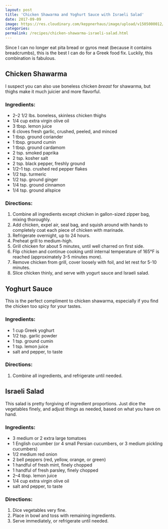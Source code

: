 ```yaml
---
layout: post
title: 'Chicken Shawarma and Yoghurt Sauce with Israeli Salad'
date: 2017-09-09
image: https://res.cloudinary.com/keppnerhaus/image/upload/v1505000012/keppner-recipes/blog/chicken-shawarma-israeli-salad.jpg
categories:
permalink: /recipes/chicken-shawarma-israeli-salad.html
---
```


Since I can no longer eat pita bread or gyros meat (because it contains breadcrumbs), this is the best I can do for a Greek food fix. Luckily, this combination is fabulous.

## Chicken Shawarma

I suspect you can also use boneless chicken _breast_ for shawarma, but thighs make it much juicier and more flavorful.

### Ingredients:

- 2–2 1/2 lbs. boneless, skinless chicken thighs
- 1/4 cup extra virgin olive oil
- 3 tbsp. lemon juice
- 6 cloves fresh garlic, crushed, peeled, and minced
- 1 tbsp. ground coriander
- 1 tbsp. ground cumin
- 1 tbsp. ground cardamom
- 2 tsp. smoked paprika
- 2 tsp. kosher salt
- 2 tsp. black pepper, freshly ground
- 1/2–1 tsp. crushed red pepper flakes
- 1/2 tsp. turmeric
- 1/2 tsp. ground ginger
- 1/4 tsp. ground cinnamon
- 1/4 tsp. ground allspice

### Directions:

1. Combine all ingredients except chicken in gallon-sized zipper bag, mixing thoroughly.
2. Add chicken, expel air, seal bag, and squish around with hands to completely coat each piece of chicken with marinade.
3. Refrigerate overnight, up to 24 hours.
4. Preheat grill to medium-high.
5. Grill chicken for about 5 minutes, until well charred on first side.
6. Flip chicken and continue cooking until internal temperature of 165°F is reached (approximately 3-5 minutes more).
7. Remove chicken from grill, cover loosely with foil, and let rest for 5-10 minutes.
8. Slice chicken thinly, and serve with yogurt sauce and Israeli salad.

## Yoghurt Sauce

This is the perfect compliment to chicken shawarma, especially if you find the chicken too spicy for your tastes.

### Ingredients:

- 1 cup Greek yoghurt
- 1/2 tsp. garlic powder
- 1 tsp. ground cumin
- 1 tsp. lemon juice
- salt and pepper, to taste

### Directions:

1. Combine all ingredients, and refrigerate until needed.

## Israeli Salad

This salad is pretty forgiving of ingredient proportions. Just dice the vegetables finely, and adjust things as needed, based on what you have on hand.

### Ingredients:

- 3 medium or 2 extra large tomatoes
- 1 English cucumber (or 4 small Persian cucumbers, or 3 medium pickling cucumbers)
- 1/2 medium red onion
- 2 bell peppers (red, yellow, orange, or green)
- 1 handful of fresh mint, finely chopped
- 1 handful of fresh parsley, finely chopped
- 2–4 tbsp. lemon juice
- 1/4 cup extra virgin olive oil
- salt and pepper, to taste

### Directions:

1. Dice vegetables very fine.
2. Place in bowl and toss with remaining ingredients.
3. Serve immediately, or refrigerate until needed.
